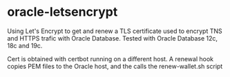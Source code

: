 # oracle-letsencrypt
Using Let's Encrypt to get and renew a TLS certificate used to encrypt TNS and HTTPS trafic with Oracle Database. Tested with Oracle Database 12c, 18c and 19c.

Cert is obtained with certbot running on a different host. A renewal hook copies PEM files to the Oracle host, and the calls the renew-wallet.sh script

